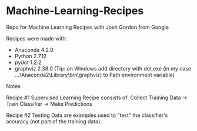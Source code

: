 # Machine-Learning-Recipes
Repo for Machine Learning Recipes with Josh Gordon from Google

Recipes were made with:
- Anaconda 4.2.0
- Python 2.7.12
- pydot 1.2.2
- graphviz 2.38.0 (Tip: on Windows add directory with dot.exe (in my case ...\Anaconda2\Library\bin\graphviz) to Path environment variable)

Notes

Recipe #1
Supervised Learning Recipe consists of:
Collect Training Data -> Train Classifier -> Make Predictions

Recipe #2
Testing Data are examples used to "test" the classifier's accuracy (not part of the training data).

